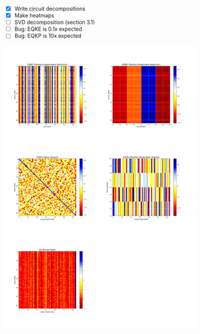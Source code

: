 - [x] Write circuit decompositions
- [x] Make heatmaps
- [ ] SVD decomposition (section 3.1)
- [ ] Bug: EQKE is 0.1x expected
- [ ] Bug: EQKP is 10x expected

![Heatmap grid but it's buggy](heatmap_grid.png)
